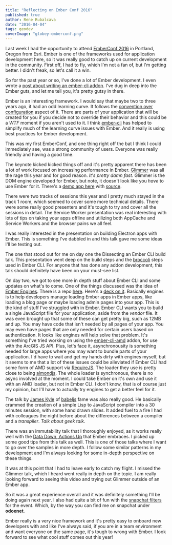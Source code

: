 ```yaml
---
title: "Reflecting on Ember Conf 2016"
published: true
author: Rene Rubalcava
date: "2016-04-04"
tags: geodev
coverImage: "globey-emberconf.png"
---
```


Last week I had the opportunity to attend [EmberConf 2016](http://emberconf.com/) in Portland, Oregon from Esri. Ember is one of the frameworks used for application development here, so it was really good to catch up on current development in the community. First off, I had to fly, which I'm not a fan of, but I'm getting better. I didn't freak, so let's call it a win.

So for the past year or so, I've done a lot of Ember development. I even wrote a [post about writing an ember-cli addon](https://odoe.net/blog/five-things-i-learned-writing-an-ember-cli-addon/). I've dug in deep into the Ember guts, and let me tell you, it's pretty gutsy in there.

Ember is an interesting framework. I would say that maybe two to three years ago, it had an odd learning curve. It follows the [convention over configuration](http://johnotander.com/ember/2015/02/03/convention-over-configuration/) aspect of it. There are parts of your application that will be created for you if you decide not to override their behavior and this could be a _WTF_ moment if you aren't used to it. I think [ember-cli](http://ember-cli.com/) has helped to simplify much of the learning curve issues with Ember. And it really is using best practices for Ember development.

This was my first EmberConf, and one thing right off the bat I think I could immediately see, was a strong community of users. Everyone was really friendly and having a good time.

The keynote kicked kicked things off and it's pretty apparent there has been a lot of work focused on increasing performance in Ember. [Glimmer](https://github.com/tildeio/glimmer) was all the rage this year and for good reason. _It's pretty damn fast_. Glimmer is the DOM engine developed for Ember, but note, it doesn't look like you _have_ to use Ember for it. There's a [demo app here](https://dbmonster.firebaseapp.com/) with [source](https://github.com/wycats/dbmonster).

There were two tracks of sessions this year and I pretty much stayed in the track 1 room, which seemed to cover some more technical details. There were some really good presenters and it's tough to try and cover all the sessions in detail. The Service Worker presentation was real interesting with lots of tips on taking your apps offline and utilizing both AppCache and Service Workers and the browser pains we all feel.

I was really interested in the presentation on building Electron apps with Ember. This is something I've dabbled in and this talk gave me some ideas I'll be testing out.

The one that stood out for me on day one the Dissecting an Ember CLI build talk. This presentation went deep on the build steps and the [broccoli](http://broccolijs.com/) steps used in Ember CLI. For anyone that has done any addon development, this talk should definitely have been on your must-see list.

On day two, we got to see more in depth stuff about Ember CLI and some updates on what's to come. One of the things discussed was the idea of [Ember Engines](https://github.com/emberjs/rfcs/pull/10). There is a repo [here](https://github.com/dgeb/ember-engines). Here's a [deck on it](https://speakerdeck.com/dgeb/introducing-ember-engines). Basically engines is to help developers manage loading Ember apps in Ember apps, like loading a blog page or maybe loading admin pages into your app. This is the kind of stuff I've struggled with in Ember. Ember CLI wants you to build a single JavaScript file for your application, aside from the _vendor_ file. It was even brought up that some of these can get pretty big, such as 12MB and up. You may have code that isn't needed by all pages of your app. You may even have pages that are only needed for certain users based on authentication. It looks like engines will help solve that problem. It's something I've tried working on using the [ember-cli-amd](https://github.com/esri/ember-cli-amd) addon, for use with the ArcGIS JS API. Plus, let's face it, asynchronousity is something needed for large apps where you may want to bundle parts of your application. I'd have to wait and get my hands dirty with engines myself, but it seems to me that a lot of these issues could be alleviated if Ember CLI had some form of AMD support via [RequireJS](http://requirejs.org/). The loader they use is pretty close to being [almondjs](https://github.com/requirejs/almond). The whole loader is synchronous, there is no async involved at the moment. I could take Ember on it's own and use it with an AMD loader, but not in Ember CLI. I don't know, that is of course just my opinion, but I'll have to actually try engines to get a better feel for it.

The talk by [James Kyle](https://github.com/thejameskyle) of [babeljs](https://babeljs.io/) fame was also really good. He basically crammed the creation of a simple Lisp to JavaScript compiler into a 30 minutes session, with some hand drawn slides. It added fuel to a fire I had with colleagues the night before about the differences between a compiler and a _transpiler_. _Talk about geek talk_.

There was an immutability talk that I thoroughly enjoyed, as it works really well with the [Data Down, Actions Up](https://dockyard.com/blog/2015/10/14/best-practices-data-down-actions-up) that Ember embraces. I picked up some good tips from this talk as well. This is one of those talks where I want to go over the samples in more depth. I follow some similar patterns in my development and I'm always looking for some in-depth perspective on these things.

It was at this point that I had to leave early to catch my flight. I missed the Glimmer talk, which I heard went really in depth on the topic. I am really looking forward to seeing this video and trying out Glimmer outside of an Ember app.

So it was a great experience overall and it was definitely something I'll be doing again next year. I also had quite a bit of fun with the [snapchat filters](https://twitter.com/odoenet/status/714837664092987392) for the event. Which, by the way you can find me on snapchat under **odoenet**.

Ember really is a very nice framework and it's pretty easy to onboard new developers with and like I've always said, if you are in a team environment and want everyone on the same page, it's tough to wrong with Ember. I look forward to see what cool stuff comes out this year!

